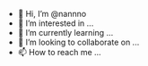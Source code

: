 - 👋 Hi, I’m @nannno
- 👀 I’m interested in ...
- 🌱 I’m currently learning ...
- 💞️ I’m looking to collaborate on ...
- 📫 How to reach me ...

<!---
nannno/nannno is a ✨ special ✨ repository because its `README.md` (this file) appears on your GitHub profile.
You can click the Preview link to take a look at your changes.
--->
